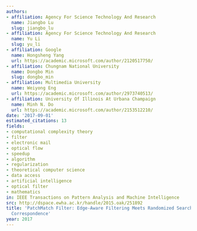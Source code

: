 ```yaml
---
authors:
- affiliation: Agency For Science Technology And Research
  name: Jiangbo Lu
  slug: jiangbo_lu
- affiliation: Agency For Science Technology And Research
  name: Yu Li
  slug: yu_li
- affiliation: Google
  name: Hongsheng Yang
  url: https://academic.microsoft.com/author/2120517750/
- affiliation: Chungnam National University
  name: Dongbo Min
  slug: dongbo_min
- affiliation: Multimedia University
  name: Weiyong Eng
  url: https://academic.microsoft.com/author/2973740513/
- affiliation: University Of Illinois At Urbana Champaign
  name: Minh N. Do
  url: https://academic.microsoft.com/author/2153512210/
date: '2017-09-01'
estimated_citations: 13
fields:
- computational complexity theory
- filter
- electronic mail
- optical flow
- speedup
- algorithm
- regularization
- theoretical computer science
- data access
- artificial intelligence
- optical filter
- mathematics
in: IEEE Transactions on Pattern Analysis and Machine Intelligence
src: http://dspace.ewha.ac.kr/handle/2015.oak/251892
title: 'PatchMatch Filter: Edge-Aware Filtering Meets Randomized Search for Visual
  Correspondence'
year: 2017
---
```

